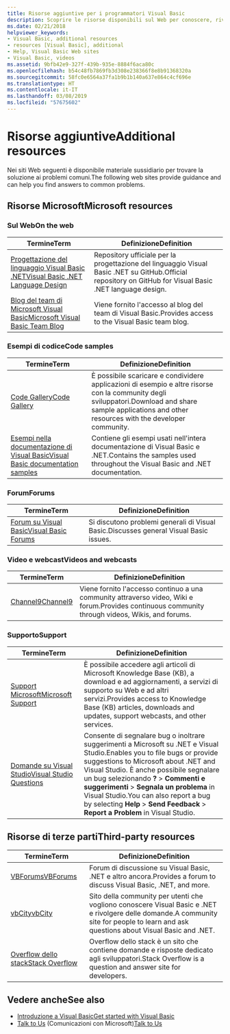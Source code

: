 ```yaml
---
title: Risorse aggiuntive per i programmatori Visual Basic
description: Scoprire le risorse disponibili sul Web per conoscere, rivolgere domande e ottenere informazioni dettagliate su Visual Basic.
ms.date: 02/21/2018
helpviewer_keywords:
- Visual Basic, additional resources
- resources [Visual Basic], additional
- Help, Visual Basic Web sites
- Visual Basic, videos
ms.assetid: 9bfb42e9-327f-439b-935e-8884f6aca80c
ms.openlocfilehash: b54c48fb7869fb3d308e238366f8e8b91368320a
ms.sourcegitcommit: 58fc0e6564a37fa1b9b1b140a637e864c4cf696e
ms.translationtype: HT
ms.contentlocale: it-IT
ms.lasthandoff: 03/08/2019
ms.locfileid: "57675602"
---
```

# <a name="additional-resources"></a><span data-ttu-id="3c7c2-103">Risorse aggiuntive</span><span class="sxs-lookup"><span data-stu-id="3c7c2-103">Additional resources</span></span>

<span data-ttu-id="3c7c2-104">Nei siti Web seguenti è disponibile materiale sussidiario per trovare la soluzione ai problemi comuni.</span><span class="sxs-lookup"><span data-stu-id="3c7c2-104">The following web sites provide guidance and can help you find answers to common problems.</span></span>

## <a name="microsoft-resources"></a><span data-ttu-id="3c7c2-105">Risorse Microsoft</span><span class="sxs-lookup"><span data-stu-id="3c7c2-105">Microsoft resources</span></span>

### <a name="on-the-web"></a><span data-ttu-id="3c7c2-106">Sul Web</span><span class="sxs-lookup"><span data-stu-id="3c7c2-106">On the web</span></span>

|<span data-ttu-id="3c7c2-107">Termine</span><span class="sxs-lookup"><span data-stu-id="3c7c2-107">Term</span></span>|<span data-ttu-id="3c7c2-108">Definizione</span><span class="sxs-lookup"><span data-stu-id="3c7c2-108">Definition</span></span>|
|----------|----------------|
|[<span data-ttu-id="3c7c2-109">Progettazione del linguaggio Visual Basic .NET</span><span class="sxs-lookup"><span data-stu-id="3c7c2-109">Visual Basic .NET Language Design</span></span>](https://github.com/dotnet/vblang)|<span data-ttu-id="3c7c2-110">Repository ufficiale per la progettazione del linguaggio Visual Basic .NET su GitHub.</span><span class="sxs-lookup"><span data-stu-id="3c7c2-110">Official repository on GitHub for Visual Basic .NET language design.</span></span>|
|[<span data-ttu-id="3c7c2-111">Blog del team di Microsoft Visual Basic</span><span class="sxs-lookup"><span data-stu-id="3c7c2-111">Microsoft Visual Basic Team Blog</span></span>](https://devblogs.microsoft.com/vbteam/)|<span data-ttu-id="3c7c2-112">Viene fornito l'accesso al blog del team di Visual Basic.</span><span class="sxs-lookup"><span data-stu-id="3c7c2-112">Provides access to the Visual Basic team blog.</span></span>|

### <a name="code-samples"></a><span data-ttu-id="3c7c2-113">Esempi di codice</span><span class="sxs-lookup"><span data-stu-id="3c7c2-113">Code samples</span></span>

|<span data-ttu-id="3c7c2-114">Termine</span><span class="sxs-lookup"><span data-stu-id="3c7c2-114">Term</span></span>|<span data-ttu-id="3c7c2-115">Definizione</span><span class="sxs-lookup"><span data-stu-id="3c7c2-115">Definition</span></span>|
|----------|----------------|
|[<span data-ttu-id="3c7c2-116">Code Gallery</span><span class="sxs-lookup"><span data-stu-id="3c7c2-116">Code Gallery</span></span>](https://code.msdn.microsoft.com/site/search?f%5B0%5D.Type=ProgrammingLanguage&f%5B0%5D.Value=VB&f%5B0%5D.Text=VB.NET)|<span data-ttu-id="3c7c2-117">È possibile scaricare e condividere applicazioni di esempio e altre risorse con la community degli sviluppatori.</span><span class="sxs-lookup"><span data-stu-id="3c7c2-117">Download and share sample applications and other resources with the developer community.</span></span>|
|[<span data-ttu-id="3c7c2-118">Esempi nella documentazione di Visual Basic</span><span class="sxs-lookup"><span data-stu-id="3c7c2-118">Visual Basic documentation samples</span></span>](https://github.com/dotnet/samples/tree/master/snippets/visualbasic)|<span data-ttu-id="3c7c2-119">Contiene gli esempi usati nell'intera documentazione di Visual Basic e .NET.</span><span class="sxs-lookup"><span data-stu-id="3c7c2-119">Contains the samples used throughout the Visual Basic and .NET documentation.</span></span>|

### <a name="forums"></a><span data-ttu-id="3c7c2-120">Forum</span><span class="sxs-lookup"><span data-stu-id="3c7c2-120">Forums</span></span>

|<span data-ttu-id="3c7c2-121">Termine</span><span class="sxs-lookup"><span data-stu-id="3c7c2-121">Term</span></span>|<span data-ttu-id="3c7c2-122">Definizione</span><span class="sxs-lookup"><span data-stu-id="3c7c2-122">Definition</span></span>|
|----------|----------------|
|[<span data-ttu-id="3c7c2-123">Forum su Visual Basic</span><span class="sxs-lookup"><span data-stu-id="3c7c2-123">Visual Basic Forums</span></span>](https://social.msdn.microsoft.com/Forums/vstudio/en-US/home?forum=vbgeneral)|<span data-ttu-id="3c7c2-124">Si discutono problemi generali di Visual Basic.</span><span class="sxs-lookup"><span data-stu-id="3c7c2-124">Discusses general Visual Basic issues.</span></span>|

### <a name="videos-and-webcasts"></a><span data-ttu-id="3c7c2-125">Video e webcast</span><span class="sxs-lookup"><span data-stu-id="3c7c2-125">Videos and webcasts</span></span>

|<span data-ttu-id="3c7c2-126">Termine</span><span class="sxs-lookup"><span data-stu-id="3c7c2-126">Term</span></span>|<span data-ttu-id="3c7c2-127">Definizione</span><span class="sxs-lookup"><span data-stu-id="3c7c2-127">Definition</span></span>|
|----------|----------------|
|[<span data-ttu-id="3c7c2-128">Channel9</span><span class="sxs-lookup"><span data-stu-id="3c7c2-128">Channel9</span></span>](https://channel9.msdn.com/)|<span data-ttu-id="3c7c2-129">Viene fornito l'accesso continuo a una community attraverso video, Wiki e forum.</span><span class="sxs-lookup"><span data-stu-id="3c7c2-129">Provides continuous community through videos, Wikis, and forums.</span></span>|

### <a name="support"></a><span data-ttu-id="3c7c2-130">Supporto</span><span class="sxs-lookup"><span data-stu-id="3c7c2-130">Support</span></span>

|<span data-ttu-id="3c7c2-131">Termine</span><span class="sxs-lookup"><span data-stu-id="3c7c2-131">Term</span></span>|<span data-ttu-id="3c7c2-132">Definizione</span><span class="sxs-lookup"><span data-stu-id="3c7c2-132">Definition</span></span>|
|----------|----------------|
|[<span data-ttu-id="3c7c2-133">Support Microsoft</span><span class="sxs-lookup"><span data-stu-id="3c7c2-133">Microsoft Support</span></span>](https://support.microsoft.com)|<span data-ttu-id="3c7c2-134">È possibile accedere agli articoli di Microsoft Knowledge Base (KB), a download e ad aggiornamenti, a servizi di supporto su Web e ad altri servizi.</span><span class="sxs-lookup"><span data-stu-id="3c7c2-134">Provides access to Knowledge Base (KB) articles, downloads and updates, support webcasts, and other services.</span></span>|
|[<span data-ttu-id="3c7c2-135">Domande su Visual Studio</span><span class="sxs-lookup"><span data-stu-id="3c7c2-135">Visual Studio Questions</span></span>](https://developercommunity.visualstudio.com)|<span data-ttu-id="3c7c2-136">Consente di segnalare bug o inoltrare suggerimenti a Microsoft su .NET e Visual Studio.</span><span class="sxs-lookup"><span data-stu-id="3c7c2-136">Enables you to file bugs or provide suggestions to Microsoft about .NET and Visual Studio.</span></span> <span data-ttu-id="3c7c2-137">È anche possibile segnalare un bug selezionando **?** > **Commenti e suggerimenti** > **Segnala un problema** in Visual Studio.</span><span class="sxs-lookup"><span data-stu-id="3c7c2-137">You can also report a bug by selecting **Help** > **Send Feedback** > **Report a Problem** in Visual Studio.</span></span>|

## <a name="third-party-resources"></a><span data-ttu-id="3c7c2-138">Risorse di terze parti</span><span class="sxs-lookup"><span data-stu-id="3c7c2-138">Third-party resources</span></span>

|<span data-ttu-id="3c7c2-139">Termine</span><span class="sxs-lookup"><span data-stu-id="3c7c2-139">Term</span></span>|<span data-ttu-id="3c7c2-140">Definizione</span><span class="sxs-lookup"><span data-stu-id="3c7c2-140">Definition</span></span>|
|----------|----------------|
|[<span data-ttu-id="3c7c2-141">VBForums</span><span class="sxs-lookup"><span data-stu-id="3c7c2-141">VBForums</span></span>](http://www.vbforums.com/)|<span data-ttu-id="3c7c2-142">Forum di discussione su Visual Basic, .NET e altro ancora.</span><span class="sxs-lookup"><span data-stu-id="3c7c2-142">Provides a forum to discuss Visual Basic, .NET, and more.</span></span>|
|[<span data-ttu-id="3c7c2-143">vbCity</span><span class="sxs-lookup"><span data-stu-id="3c7c2-143">vbCity</span></span>](http://vbcity.com/)|<span data-ttu-id="3c7c2-144">Sito della community per utenti che vogliono conoscere Visual Basic e .NET e rivolgere delle domande.</span><span class="sxs-lookup"><span data-stu-id="3c7c2-144">A community site for people to learn and ask questions about Visual Basic and .NET.</span></span>|
|[<span data-ttu-id="3c7c2-145">Overflow dello stack</span><span class="sxs-lookup"><span data-stu-id="3c7c2-145">Stack Overflow</span></span>](https://stackoverflow.com/questions/tagged/vb.net)|<span data-ttu-id="3c7c2-146">Overflow dello stack è un sito che contiene domande e risposte dedicato agli sviluppatori.</span><span class="sxs-lookup"><span data-stu-id="3c7c2-146">Stack Overflow is a question and answer site for developers.</span></span>|

## <a name="see-also"></a><span data-ttu-id="3c7c2-147">Vedere anche</span><span class="sxs-lookup"><span data-stu-id="3c7c2-147">See also</span></span>

- [<span data-ttu-id="3c7c2-148">Introduzione a Visual Basic</span><span class="sxs-lookup"><span data-stu-id="3c7c2-148">Get started with Visual Basic</span></span>](../../visual-basic/getting-started/index.md)
- <span data-ttu-id="3c7c2-149">[Talk to Us](/visualstudio/ide/talk-to-us) (Comunicazioni con Microsoft)</span><span class="sxs-lookup"><span data-stu-id="3c7c2-149">[Talk to Us](/visualstudio/ide/talk-to-us)</span></span>
